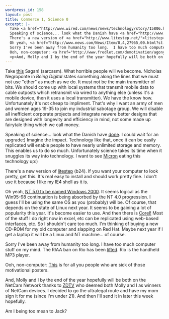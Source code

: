 ```yaml
--- 
wordpress_id: 158
layout: post
title: Commerce 1, Science 0
excerpt: |-
  Take <a href="http://www.wired.com/news/news/technology/story/15806.html">this</a> Sagan! (sarcasm).  What horrible people will we become.  Nicholas Negroponte in <i>Being Digital</i> states something along the lines that we must not use "ether" as much as we do.  It must not be the main transmitter of bits.  We should come up with local systems that transmit mobile data to cable outposts which retransmit via wired to anything else (unless it's a mobile device, then it uses a local transmitter).  We have the know how.  Unfortunately it's not cheap to impliment.  That's why I want an army of men and women ages 19-35 to join my industrial sabotage group.  We will disable all inefficient corporate projects and integrate newere better designs that are designed with longevity and efficiency in mind, not some made up fairytale thing which we call money.<p>
  Speaking of science... look what the Danish have <a href="http://www.slashdot.org/articles/98/10/27/1524213.shtml">done</a>.  I could wait for an upgrade:)  Imagine the impact.  Technology like that, once it can be easily replicated will enable people to have nearly unlimited storage and memory.  This enables us to do so much.  Unfortunately science takes its time when it snuggles its way into technology.  I want to see <a href="http://www.micron.com/">Micron</a> eating this technology up:)<p>
  There's a new version of <a href="http://www.litestep.net/">litestep</a> (b24).  If you want your computer to look pretty, get this.  It's real easy to install and should work pretty fine.  I don't use it because I like my IE4 shell as it is.<p>
  Oh yeah, <a href="http://www.news.com/News/Item/0,4,27965,00.html?st.ne.fd.mdh">NT 5.0 to be named Windows 2000</a>.  It seems logical as the Win95-98 continuation is being absorbed by the NT 4.0 progression.  I guess I'll be using the same OS as you (probably) will be.  Of course, that depends on the state of Linux next year.  It seems to be gaining a lot of popularity this year.  It's become easier to use.  And then there is <a href="http://www.corel.com/">Corel!</a>  Most of the stuff I do right now in excel, etc can be replicated using web-based interfaces, etc.  So I shouldn't care too much.  I'm thinking of buying a new CD-ROM for my old computer and slapping on Red Hat.  Maybe next year if I get a laptop it will be a Linux and NT machine... of course.<p>
  Sorry I've been away from humanity too long.  I have too much computer stuff on my mind.  The RIAA ban on Rio has been <a href="http://slashdot.org/articles/98/10/26/213204.shtml">lifted</a>.  Rio is the handheld MP3 player.<p>
  Ooh, non-computer: <a href="http://www.fredlet.com/demotivation/agony.html">This</a> is for all you people who are sick of those motivational posters.
  <p>And, Molly and I by the end of the year hopefully will be both on the NetCam Network thanks to <a href="http://www.zdtv.com/">ZDTV</a> who deemed both Molly and I as winners of NetCam devices.  I decided to go the ultralegal route and have my mom sign it for me (since I'm under 21).  And then I'll send it in later this week hopefully.<p>Am I being too mean to Jack?
---
```

Take <a href="http://www.wired.com/news/news/technology/story/15806.html">this</a> Sagan! (sarcasm).  What horrible people will we become.  Nicholas Negroponte in <i>Being Digital</i> states something along the lines that we must not use "ether" as much as we do.  It must not be the main transmitter of bits.  We should come up with local systems that transmit mobile data to cable outposts which retransmit via wired to anything else (unless it's a mobile device, then it uses a local transmitter).  We have the know how.  Unfortunately it's not cheap to impliment.  That's why I want an army of men and women ages 19-35 to join my industrial sabotage group.  We will disable all inefficient corporate projects and integrate newere better designs that are designed with longevity and efficiency in mind, not some made up fairytale thing which we call money.

Speaking of science... look what the Danish have <a href="http://www.slashdot.org/articles/98/10/27/1524213.shtml">done</a>.  I could wait for an upgrade:)  Imagine the impact.  Technology like that, once it can be easily replicated will enable people to have nearly unlimited storage and memory.  This enables us to do so much.  Unfortunately science takes its time when it snuggles its way into technology.  I want to see <a href="http://www.micron.com/">Micron</a> eating this technology up:)

There's a new version of <a href="http://www.litestep.net/">litestep</a> (b24).  If you want your computer to look pretty, get this.  It's real easy to install and should work pretty fine.  I don't use it because I like my IE4 shell as it is.

Oh yeah, <a href="http://www.news.com/News/Item/0,4,27965,00.html?st.ne.fd.mdh">NT 5.0 to be named Windows 2000</a>.  It seems logical as the Win95-98 continuation is being absorbed by the NT 4.0 progression.  I guess I'll be using the same OS as you (probably) will be.  Of course, that depends on the state of Linux next year.  It seems to be gaining a lot of popularity this year.  It's become easier to use.  And then there is <a href="http://www.corel.com/">Corel!</a>  Most of the stuff I do right now in excel, etc can be replicated using web-based interfaces, etc.  So I shouldn't care too much.  I'm thinking of buying a new CD-ROM for my old computer and slapping on Red Hat.  Maybe next year if I get a laptop it will be a Linux and NT machine... of course.

Sorry I've been away from humanity too long.  I have too much computer stuff on my mind.  The RIAA ban on Rio has been <a href="http://slashdot.org/articles/98/10/26/213204.shtml">lifted</a>.  Rio is the handheld MP3 player.<p>
Ooh, non-computer: <a href="http://www.fredlet.com/demotivation/agony.html">This</a> is for all you people who are sick of those motivational posters.

And, Molly and I by the end of the year hopefully will be both on the NetCam Network thanks to <a href="http://www.zdtv.com/">ZDTV</a> who deemed both Molly and I as winners of NetCam devices.  I decided to go the ultralegal route and have my mom sign it for me (since I'm under 21).  And then I'll send it in later this week hopefully.

Am I being too mean to Jack?
